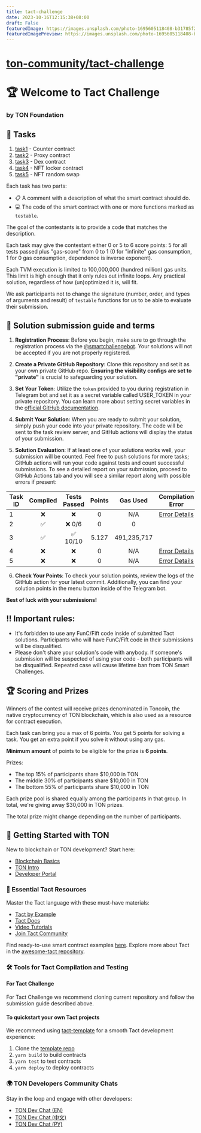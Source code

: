 ```yaml
---
title: tact-challenge
date: 2023-10-16T12:15:38+08:00
draft: False
featuredImage: https://images.unsplash.com/photo-1695605118408-b31785f23152?ixid=M3w0NjAwMjJ8MHwxfHJhbmRvbXx8fHx8fHx8fDE2OTc0Mjk3MjB8&ixlib=rb-4.0.3
featuredImagePreview: https://images.unsplash.com/photo-1695605118408-b31785f23152?ixid=M3w0NjAwMjJ8MHwxfHJhbmRvbXx8fHx8fHx8fDE2OTc0Mjk3MjB8&ixlib=rb-4.0.3
---
```


# [ton-community/tact-challenge](https://github.com/ton-community/tact-challenge)

# 🏆 Welcome to Tact Challenge
### by TON Foundation

## 📝 Tasks

1. [task1](/contracts/1.tact) - Counter contract 
2. [task2](/contracts/2.tact) - Proxy contract 
3. [task3](/contracts/3.tact) - Dex contract
4. [task4](/contracts/4.tact) - NFT locker contract
5. [task5](/contracts/5.tact) - NFT random swap

Each task has two parts:

- 📋 A comment with a description of what the smart contract should do.
- 💻 The code of the smart contract with one or more functions marked as `testable`.

The goal of the contestants is to provide a code that matches the description.

Each task may give the contestant either 0 or 5 to 6 score points: 5 for all tests passed plus "gas-score" from 0 to 1 (0 for "infinite" gas consumption, 1 for 0 gas consumption, dependence is inverse exponent).

Each TVM execution is limited to 100,000,000 (hundred million) gas units.
This limit is high enough that it only rules out infinite loops. Any practical solution, regardless of how (un)optimized it is, will fit.

We ask participants not to change the signature (number, order, and types of arguments and result) of `testable` functions for us to be able to evaluate their submission.

## 📅 Solution submission guide and terms

1. **Registration Process**: Before you begin, make sure to go through the registration process via the [@smartchallengebot](https://t.me/smartchallengebot?start=true). Your solutions will not be accepted if you are not properly registered.

2. **Create a Private GitHub Repository**: Clone this repository and set it as your own private GitHub repo. **Ensuring the visibility configs are set to "private"** is crucial to safeguarding your solution.

3. **Set Your Token**: Utilize the `token` provided to you during registration in Telegram bot and set it as a secret variable called USER_TOKEN in your private repository. You can learn more about setting secret variables in the [official GitHub documentation](https://docs.github.com/en/actions/security-guides/using-secrets-in-github-actions#creating-secrets-for-a-repository).

4. **Submit Your Solution**: When you are ready to submit your solution, simply push your code into your private repository. The code will be sent to the task review server, and GitHub actions will display the status of your submission.

5. **Solution Evaluation**: If at least one of your solutions works well, your submission will be counted. Feel free to push solutions for more tasks; GitHub actions will run your code against tests and count successful submissions. To see a detailed report on your submission, proceed to GitHub Actions tab and you will see a similar report along with possible errors if present:
<div align="center">
  
| Task ID | Compiled | Tests Passed | Points | Gas Used | Compilation Error |
|---------|:--------:|:------------:|:------:|:----------------------:|:-----------------:|
| 1 | ❌ | ❌ | 0 | N/A | [Error Details](#compilation-error-task-1) |
| 2 | ✅ | ❌ 0/6 | 0 | 0 |  |
| 3 | ✅ | ✅ 10/10 | 5.127 | 491,235,717 |  |
| 4 | ❌ | ❌ | 0 | N/A | [Error Details](#compilation-error-task-4) |
| 5 | ❌ | ❌ | 0 | N/A | [Error Details](#compilation-error-task-5) |
  
</div>

6. **Check Your Points**: To check your solution points, review the logs of the GitHub action for your latest commit. Additionally, you can find your solution points in the menu button inside of the Telegram bot.

**Best of luck with your submissions!**

## ‼️ Important rules:
- It's forbidden to use any FunC/Fift code inside of submitted Tact solutions. Participants who will have FunC/Fift code in their submissions will be disqualified.
- Please don't share your solution's code with anybody. If someone's submission will be suspected of using your code - both participants will be disqualified. Repeated case will cause lifetime ban from TON Smart Challenges.

## 🏆 Scoring and Prizes

Winners of the contest will receive prizes denominated in Toncoin, the native cryptocurrency of TON blockchain, which is also used as a resource for contract execution.

Each task can bring you a max of 6 points. You get 5 points for solving a task. You get an extra point if you solve it without using any gas.

**Minimum amount** of points to be eligible for the prize is **6 points**.

Prizes:
- The top 15% of participants share $10,000 in TON
- The middle 30% of participants share $10,000 in TON
- The bottom 55% of participants share $10,000 in TON

Each prize pool is shared equally among the participants in that group. In total, we're giving away $30,000 in TON prizes.

The total prize might change depending on the number of participants.

## 🚀 Getting Started with TON

New to blockchain or TON development? Start here:

- [Blockchain Basics](https://blog.ton.org/what-is-blockchain)
- [TON Intro](https://docs.ton.org/learn/introduction)
- [Developer Portal](https://ton.org/dev?filterBy=developSmartContract)

### 📘 Essential Tact Resources

Master the Tact language with these must-have materials:

- [Tact by Example](https://tact-by-example.org/)
- [Tact Docs](https://tact-lang.org/)
- [Video Tutorials](https://www.youtube.com/@AlefmanVladimirEN-xb4pq/videos)
- [Join Tact Community](https://t.me/tactlang)

Find ready-to-use smart contract examples [here](https://github.com/tact-lang/awesome-tact#-smart-contracts-examples). Explore more about Tact in the [awesome-tact repository](https://github.com/tact-lang/awesome-tact).

### 🛠️ Tools for Tact Compilation and Testing

#### For Tact Challenge

For Tact Challenge we recommend cloning current repository and follow the submission guide described above.

#### To quickstart your own Tact projects

We recommend using [tact-template](https://github.com/tact-lang/tact-template) for a smooth Tact development experience:

1. Clone the [template repo](https://github.com/tact-lang/tact-template)
2. `yarn build` to build contracts
3. `yarn test` to test contracts
4. `yarn deploy` to deploy contracts

### 🌍 TON Developers Community Chats

Stay in the loop and engage with other developers:

- [TON Dev Chat (EN)](https://t.me/tondev_eng)
- [TON Dev Chat (中文)](https://t.me/tondev_zh)
- [TON Dev Chat (РУ)](https://t.me/tondev)

